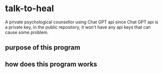 # talk-to-heal
A private psychological counsellor using Chat GPT api
since Chat GPT api is a private key, in the public repository, it won't have any api keys that can cause some problem.

purpose of this program
-----------------------

how does this program works
---------------------------

